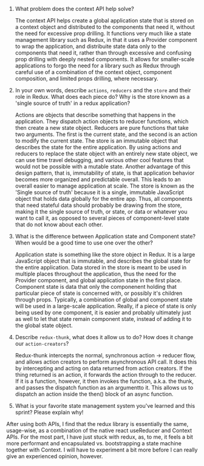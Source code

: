 1. What problem does the context API help solve?

   The context API helps create a global application state that is stored on a context object and distributed to the components that need it, without the need for excessive prop drilling. It functions very much like a state management library such as Redux, in that it uses a Provider component to wrap the application, and distribuite state data only to the components that need it, rather than through excessive and confusing prop drilling with deeply nested components. It allows for smaller-scale applications to forgo the need for a library such as Redux through careful use of a combination of the context object, component composition, and limited props drilling, where necessary.

2. In your own words, describe `actions`, `reducers` and the `store` and their role in Redux. What does each piece do? Why is the store known as a 'single source of truth' in a redux application?

   Actions are objects that describe something that happens in the application. They dispatch action objects to reducer functions, which then create a new state object. Reducers are pure functions that take two arguments. The first is the current state, and the second is an action to modify the current state. The store is an immutable object that describes the state for the entire application. By using actions and reducers to replace the state object with an entirely new state object, we can use time travel debugging, and various other cool features that would not be possible with a mutable state. Another advantage of this design pattern, that is, immutability of state, is that application behavior becomes more organized and predictable overall. This leads to an overall easier to manage application at scale.
   The store is known as the 'Single source of truth' because it is a single, immutable JavaScript object that holds data globally for the entire app. Thus, all components that need stateful data should probably be drawing from the store, making it the single source of truth, or state, or data or whatever you want to call it, as opposed to several pieces of component-level state that do not know about each other.

3) What is the difference between Application state and Component state? When would be a good time to use one over the other?

   Application state is something like the store object in Redux. It is a large JavaScript object that is immutable, and describes the global state for the entire application. Data stored in the store is meant to be used in multiple places throughout the application, thus the need for the Provider component, and global application state in the first place. Component state is data that only the componenent holding that particular piece of state is concerned with, or possibly it's children through props. Typically, a combination of global and component state will be used in a large-scale application. Really, if a piece of state is only being used by one component, it is easier and probably ultimately just as well to let that state remain component state, instead of adding it to the global state object.

4) Describe `redux-thunk`, what does it allow us to do? How does it change our `action-creators`?

   Redux-thunk intercepts the normal, synchronous action -> reducer flow, and allows action creators to perform asynchronous API call. It does this by intercepting and acting on data returned from action creators. If the thing returned is an action, it forwards the action through to the reducer. If it is a function, however, it then invokes the function, a.k.a. the thunk, and passes the dispatch function as an argumentto it. This allows us to dispatch an action inside the then() block of an async function.

5) What is your favorite state management system you've learned and this sprint? Please explain why!

After using both APIs, I find that the redux library is essentially the same, usage-wise, as a combination of the native react useReducer and Context APIs. For the most part, I have just stuck with redux, as, to me, it feels a bit more performant and encapsulated vs. bootstrapping a state machine together with Context. I will have to experiment a bit more before I can really give an experienced opinion, however. 
